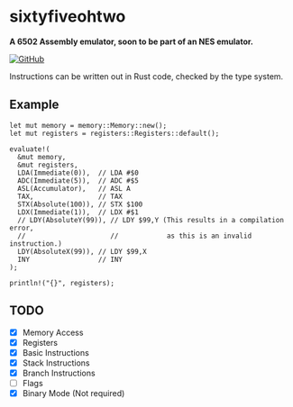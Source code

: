 # sixtyfiveohtwo
**A 6502 Assembly emulator, soon to be part of an NES emulator.**

[![GitHub](https://img.shields.io/github/license/bownairo/sixtyfiveohtwo)](https://github.com/Bownairo/sixtyfiveohtwo/blob/master/LICENSE)

Instructions can be written out in Rust code, checked by the type system.

## Example
```
let mut memory = memory::Memory::new();
let mut registers = registers::Registers::default();

evaluate!(
  &mut memory,
  &mut registers,
  LDA(Immediate(0)),  // LDA #$0
  ADC(Immediate(5)),  // ADC #$5
  ASL(Accumulator),   // ASL A
  TAX,                // TAX
  STX(Absolute(100)), // STX $100
  LDX(Immediate(1)),  // LDX #$1
  // LDY(AbsoluteY(99)), // LDY $99,Y (This results in a compilation error,
  //                     //            as this is an invalid instruction.)
  LDY(AbsoluteX(99)), // LDY $99,X
  INY                 // INY
);

println!("{}", registers);
```

## TODO
- [x] Memory Access
- [x] Registers
- [x] Basic Instructions
- [x] Stack Instructions
- [x] Branch Instructions
- [ ] Flags
- [x] Binary Mode (Not required)

